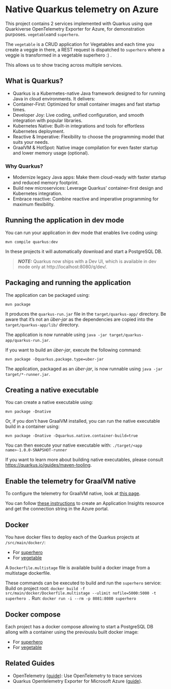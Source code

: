 # Native Quarkus telemetry on Azure

This project contains 2 services implemented with Quarkus using que Quarkiverse OpenTelemetry Exporter for Azure, for demonstration purposes. `vegetable`and `superhero`.

The `vegetable` is a CRUD application for Vegetables and each time you create a veggie in there, a REST request is dispatched to `superhero` where a veggie is transformed in a vegetable superhero :) .

This allows us to show tracing across multiple services.

## What is Quarkus?
- Quarkus is a Kubernetes-native Java framework designed to for running Java in cloud environments. It delivers:
- Container-First: Optimized for small container images and fast startup times.
- Developer Joy: Live coding, unified configuration, and smooth integration with popular libraries.
- Kubernetes Native: Built-in integrations and tools for effortless Kubernetes deployment.
- Reactive & Imperative: Flexibility to choose the programming model that suits your needs.
- GraalVM & HotSpot: Native image compilation for even faster startup and lower memory usage (optional).

### Why Quarkus?
- Modernize legacy Java apps: Make them cloud-ready with faster startup and reduced memory footprint.
- Build new microservices: Leverage Quarkus' container-first design and Kubernetes integration.
- Embrace reactive: Combine reactive and imperative programming for maximum flexibility.

## Running the application in dev mode

You can run your application in dev mode that enables live coding using:
```shell script
mvn compile quarkus:dev
```
In these projects it will automatically download and start a PostgreSQL DB.

> **_NOTE:_**  Quarkus now ships with a Dev UI, which is available in dev mode only at http://localhost:8080/q/dev/.

## Packaging and running the application

The application can be packaged using:
```shell script
mvn package
```
It produces the `quarkus-run.jar` file in the `target/quarkus-app/` directory.
Be aware that it’s not an _über-jar_ as the dependencies are copied into the `target/quarkus-app/lib/` directory.

The application is now runnable using `java -jar target/quarkus-app/quarkus-run.jar`.

If you want to build an _über-jar_, execute the following command:
```shell script
mvn package -Dquarkus.package.type=uber-jar
```

The application, packaged as an _über-jar_, is now runnable using `java -jar target/*-runner.jar`.

## Creating a native executable

You can create a native executable using: 
```shell script
mvn package -Dnative
```

Or, if you don't have GraalVM installed, you can run the native executable build in a container using: 
```shell script
mvn package -Dnative -Dquarkus.native.container-build=true
```

You can then execute your native executable with: `./target/<app name>-1.0.0-SNAPSHOT-runner`

If you want to learn more about building native executables, please consult https://quarkus.io/guides/maven-tooling.


## Enable the telemetry for GraalVM native

To configure the telemetry for GraalVM native, look at [this page](https://docs.quarkiverse.io/quarkus-opentelemetry-exporter/dev/quarkus-opentelemetry-exporter-azure.html).

You can follow [these instructions](./../../Azure-connection-string.md) to create an Application Insights resource and get the connection string in the Azure portal.

## Docker 
You have docker files to deploy each of the Quarkus projects at `/src/main/docker/`:
- For [superhero](superhero/src/main/docker/)
- For [vegetable](vegetable/src/main/docker/)
  
A `Dockerfile.multistage` file is available build a docker image from a multistage dockerfile. 

These commands can be executed to build and run the `superhero` service:
Build on project root: `docker build -f src/main/docker/Dockerfile.multistage --ulimit nofile=5000:5000 -t superhero .`
Run: `docker run -i --rm -p 8081:8080 superhero`

## Docker compose

Each project has a docker compose allowing to start a PostgreSQL DB allong with a container using the previouslu built docker image:
- For [superhero](superhero/docker-compose.yml)
- For [vegetable](vegetable/docker-compose.yml)

## Related Guides

- OpenTelemetry ([guide](https://quarkus.io/guides/opentelemetry)): Use OpenTelemetry to trace services
- Quarkus Opentelemetry Exporter for Microsoft Azure ([guide](https://docs.quarkiverse.io/quarkus-opentelemetry-exporter/dev/quarkus-opentelemetry-exporter-azure.html)).

